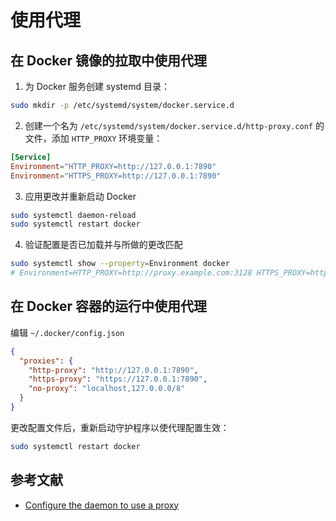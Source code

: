 # 使用代理

## 在 Docker 镜像的拉取中使用代理

1. 为 Docker 服务创建 systemd 目录：

```sh
sudo mkdir -p /etc/systemd/system/docker.service.d
```

2. 创建一个名为 `/etc/systemd/system/docker.service.d/http-proxy.conf` 的文件，添加 `HTTP_PROXY` 环境变量：

```conf
[Service]
Environment="HTTP_PROXY=http://127.0.0.1:7890"
Environment="HTTPS_PROXY=http://127.0.0.1:7890"
```

3. 应用更改并重新启动 Docker

```sh
sudo systemctl daemon-reload
sudo systemctl restart docker
```

4. 验证配置是否已加载并与所做的更改匹配

```sh
sudo systemctl show --property=Environment docker
# Environment=HTTP_PROXY=http://proxy.example.com:3128 HTTPS_PROXY=https://proxy.example.com:3129 NO_PROXY=localhost,127.0.0.1,docker-registry.example.com,.corp
```

## 在 Docker 容器的运行中使用代理

编辑 `~/.docker/config.json`

```json
{
  "proxies": {
    "http-proxy": "http://127.0.0.1:7890",
    "https-proxy": "https://127.0.0.1:7890",
    "no-proxy": "localhost,127.0.0.0/8"
  }
}
```

更改配置文件后，重新启动守护程序以使代理配置生效：

```sh
sudo systemctl restart docker
```

## 参考文献

- [Configure the daemon to use a proxy](https://docs.docker.com/config/daemon/proxy/#systemd-unit-file)
